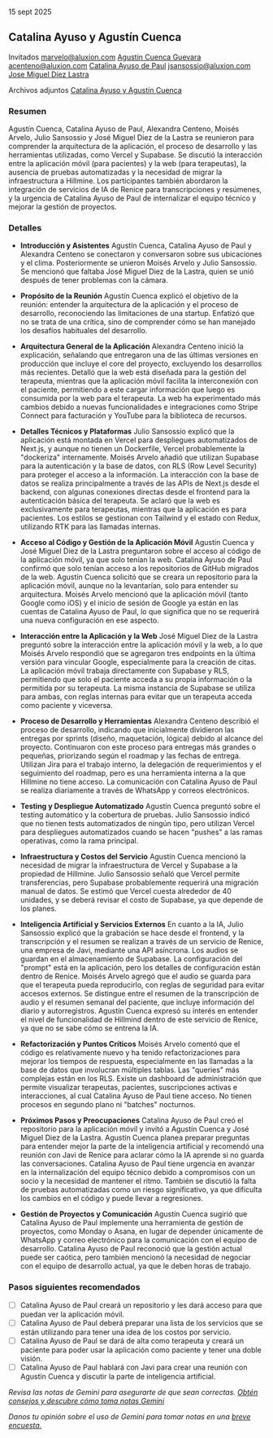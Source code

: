 
15 sept 2025

## Catalina Ayuso y Agustín Cuenca

Invitados [marvelo@aluxion.com](mailto:marvelo@aluxion.com) [Agustin Cuenca Guevara](mailto:agustin@entaina.ai) [acenteno@aluxion.com](mailto:acenteno@aluxion.com) [Catalina Ayuso de Paul](mailto:catalina.ayuso@healmind.care) [jsansossio@aluxion.com](mailto:jsansossio@aluxion.com) [Jose Miguel Díez Lastra](mailto:josemi@entaina.ai)

Archivos adjuntos [Catalina Ayuso y Agustín Cuenca](https://www.google.com/calendar/event?eid=amxxMDZxaGgycG5zOGd2Njlib3RzaG5zMnMgYWd1c3RpbkBlbnRhaW5hLmFp)

### Resumen

Agustín Cuenca, Catalina Ayuso de Paul, Alexandra Centeno, Moisés Arvelo, Julio Sansossio y José Miguel Diez de la Lastra se reunieron para comprender la arquitectura de la aplicación, el proceso de desarrollo y las herramientas utilizadas, como Vercel y Supabase. Se discutió la interacción entre la aplicación móvil (para pacientes) y la web (para terapeutas), la ausencia de pruebas automatizadas y la necesidad de migrar la infraestructura a Hillmine. Los participantes también abordaron la integración de servicios de IA de Renice para transcripciones y resúmenes, y la urgencia de Catalina Ayuso de Paul de internalizar el equipo técnico y mejorar la gestión de proyectos.

### Detalles

* **Introducción y Asistentes** Agustín Cuenca, Catalina Ayuso de Paul y Alexandra Centeno se conectaron y conversaron sobre sus ubicaciones y el clima. Posteriormente se unieron Moisés Arvelo y Julio Sansossio. Se mencionó que faltaba José Miguel Diez de la Lastra, quien se unió después de tener problemas con la cámara.

* **Propósito de la Reunión** Agustín Cuenca explicó el objetivo de la reunión: entender la arquitectura de la aplicación y el proceso de desarrollo, reconociendo las limitaciones de una startup. Enfatizó que no se trata de una crítica, sino de comprender cómo se han manejado los desafíos habituales del desarrollo.

* **Arquitectura General de la Aplicación** Alexandra Centeno inició la explicación, señalando que entregaron una de las últimas versiones en producción que incluye el core del proyecto, excluyendo los desarrollos más recientes. Detalló que la web está diseñada para la gestión del terapeuta, mientras que la aplicación móvil facilita la interconexión con el paciente, permitiendo a este cargar información que luego es consumida por la web para el terapeuta. La web ha experimentado más cambios debido a nuevas funcionalidades e integraciones como Stripe Connect para facturación y YouTube para la biblioteca de recursos.

* **Detalles Técnicos y Plataformas** Julio Sansossio explicó que la aplicación está montada en Vercel para despliegues automatizados de Next.js, y aunque no tienen un Dockerfile, Vercel probablemente la "dockeriza" internamente. Moisés Arvelo añadió que utilizan Supabase para la autenticación y la base de datos, con RLS (Row Level Security) para proteger el acceso a la información. La interacción con la base de datos se realiza principalmente a través de las APIs de Next.js desde el backend, con algunas conexiones directas desde el frontend para la autenticación básica del terapeuta. Se aclaró que la web es exclusivamente para terapeutas, mientras que la aplicación es para pacientes. Los estilos se gestionan con Tailwind y el estado con Redux, utilizando RTK para las llamadas internas.

* **Acceso al Código y Gestión de la Aplicación Móvil** Agustín Cuenca y José Miguel Diez de la Lastra preguntaron sobre el acceso al código de la aplicación móvil, ya que solo tenían la web. Catalina Ayuso de Paul confirmó que solo tenían acceso a los repositorios de GitHub migrados de la web. Agustín Cuenca solicitó que se creara un repositorio para la aplicación móvil, aunque no la levantarían, solo para entender su arquitectura. Moisés Arvelo mencionó que la aplicación móvil (tanto Google como iOS) y el inicio de sesión de Google ya están en las cuentas de Catalina Ayuso de Paul, lo que significa que no se requerirá una nueva configuración en ese aspecto.

* **Interacción entre la Aplicación y la Web** José Miguel Diez de la Lastra preguntó sobre la interacción entre la aplicación móvil y la web, a lo que Moisés Arvelo respondió que se agregaron tres endpoints en la última versión para vincular Google, especialmente para la creación de citas. La aplicación móvil trabaja directamente con Supabase y RLS, permitiendo que solo el paciente acceda a su propia información o la permitida por su terapeuta. La misma instancia de Supabase se utiliza para ambas, con reglas internas para evitar que un terapeuta acceda como paciente y viceversa.

* **Proceso de Desarrollo y Herramientas** Alexandra Centeno describió el proceso de desarrollo, indicando que inicialmente dividieron las entregas por sprints (diseño, maquetación, lógica) debido al alcance del proyecto. Continuaron con este proceso para entregas más grandes o pequeñas, priorizando según el roadmap y las fechas de entrega. Utilizan Jira para el trabajo interno, la delegación de requerimientos y el seguimiento del roadmap, pero es una herramienta interna a la que Hillmine no tiene acceso. La comunicación con Catalina Ayuso de Paul se realiza diariamente a través de WhatsApp y correos electrónicos.

* **Testing y Despliegue Automatizado** Agustín Cuenca preguntó sobre el testing automático y la cobertura de pruebas. Julio Sansossio indicó que no tienen tests automatizados de ningún tipo, pero utilizan Vercel para despliegues automatizados cuando se hacen "pushes" a las ramas operativas, como la rama principal.

* **Infraestructura y Costos del Servicio** Agustín Cuenca mencionó la necesidad de migrar la infraestructura de Vercel y Supabase a la propiedad de Hillmine. Julio Sansossio señaló que Vercel permite transferencias, pero Supabase probablemente requerirá una migración manual de datos. Se estimó que Vercel cuesta alrededor de 40 unidades, y se deberá revisar el costo de Supabase, ya que depende de los planes.

* **Inteligencia Artificial y Servicios Externos** En cuanto a la IA, Julio Sansossio explicó que la grabación se hace desde el frontend, y la transcripción y el resumen se realizan a través de un servicio de Renice, una empresa de Javi, mediante una API asíncrona. Los audios se guardan en el almacenamiento de Supabase. La configuración del "prompt" está en la aplicación, pero los detalles de configuración están dentro de Renice. Moisés Arvelo agregó que el audio se guarda para que el terapeuta pueda reproducirlo, con reglas de seguridad para evitar accesos externos. Se distingue entre el resumen de la transcripción de audio y el resumen semanal del paciente, que incluye información del diario y autorregistros. Agustín Cuenca expresó su interés en entender el nivel de funcionalidad de Hillmind dentro de este servicio de Renice, ya que no se sabe cómo se entrena la IA.

* **Refactorización y Puntos Críticos** Moisés Arvelo comentó que el código es relativamente nuevo y ha tenido refactorizaciones para mejorar los tiempos de respuesta, especialmente en las llamadas a la base de datos que involucran múltiples tablas. Las "queries" más complejas están en los RLS. Existe un dashboard de administración que permite visualizar terapeutas, pacientes, suscripciones activas e interacciones, al cual Catalina Ayuso de Paul tiene acceso. No tienen procesos en segundo plano ni "batches" nocturnos.

* **Próximos Pasos y Preocupaciones** Catalina Ayuso de Paul creó el repositorio para la aplicación móvil y invitó a Agustín Cuenca y José Miguel Diez de la Lastra. Agustín Cuenca planea preparar preguntas para entender mejor la parte de la inteligencia artificial y recomendó una reunión con Javi de Renice para aclarar cómo la IA aprende si no guarda las conversaciones. Catalina Ayuso de Paul tiene urgencia en avanzar en la internalización del equipo técnico debido a compromisos con un socio y la necesidad de mantener el ritmo. También se discutió la falta de pruebas automatizadas como un riesgo significativo, ya que dificulta los cambios en el código y puede llevar a regresiones.

* **Gestión de Proyectos y Comunicación** Agustín Cuenca sugirió que Catalina Ayuso de Paul implemente una herramienta de gestión de proyectos, como Monday o Asana, en lugar de depender únicamente de WhatsApp y correo electrónico para la comunicación con el equipo de desarrollo. Catalina Ayuso de Paul reconoció que la gestión actual puede ser caótica, pero también mencionó la necesidad de negociar con el equipo de desarrollo actual, ya que le deben horas de trabajo.

### Pasos siguientes recomendados

- [ ] Catalina Ayuso de Paul creará un repositorio y les dará acceso para que puedan ver la aplicación móvil.
- [ ] Catalina Ayuso de Paul deberá preparar una lista de los servicios que se están utilizando para tener una idea de los costos por servicio.
- [ ] Catalina Ayuso de Paul se dará de alta como terapeuta y creará un paciente para poder usar la aplicación como paciente y tener una doble visión.
- [ ] Catalina Ayuso de Paul hablará con Javi para crear una reunión con Agustín Cuenca y discutir la parte de inteligencia artificial.

*Revisa las notas de Gemini para asegurarte de que sean correctas. [Obtén consejos y descubre cómo toma notas Gemini](https://support.google.com/meet/answer/14754931)*

*Danos tu opinión sobre el uso de Gemini para tomar notas en una [breve encuesta.](https://google.qualtrics.com/jfe/form/SV_9vK3UZEaIQKKE7A?confid=ri3eB_FdlOU9QWPt_1IeDxIWOAIIigIgABgBCA&detailid=unspecified)*
